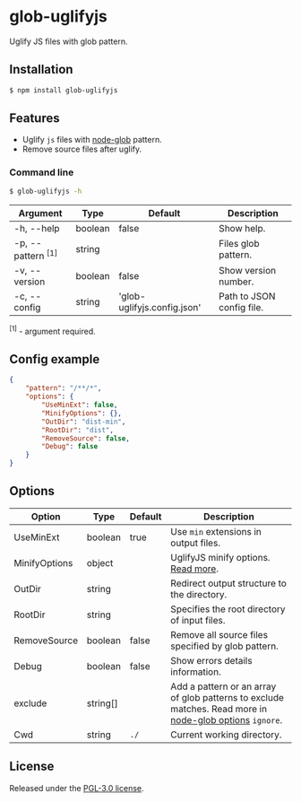 glob-uglifyjs
===========
Uglify JS files with glob pattern.


## Installation
```sh
$ npm install glob-uglifyjs
```


## Features
 - Uglify `js` files with [node-glob](https://github.com/isaacs/node-glob) pattern.
 - Remove source files after uglify.


### Command line
```sh
$ glob-uglifyjs -h
```

| Argument                       | Type    | Default                     | Description                |
|--------------------------------|---------|-----------------------------|----------------------------|
|  -h, --help                    | boolean | false                       | Show help.                 | 
|  -p, --pattern <sup>[1]</sup>  | string  |                             | Files glob pattern.        | 
|  -v, --version                 | boolean | false                       | Show version number.       | 
|  -c, --config                  | string  | 'glob-uglifyjs.config.json' | Path to JSON config file.  | 

<sup>[1]</sup> - argument required.


## Config example
```json
{
    "pattern": "/**/*",
    "options": {
        "UseMinExt": false,
        "MinifyOptions": {},
        "OutDir": "dist-min",
        "RootDir": "dist",
        "RemoveSource": false,
        "Debug": false
    }
}
```


## Options
| Option          | Type     | Default | Description                                                                        |
|-----------------|----------|---------|------------------------------------------------------------------------------------|
|  UseMinExt      | boolean  | true    | Use `min` extensions in output files.                                              | 
|  MinifyOptions  | object   |         | UglifyJS minify options. [Read more](https://github.com/mishoo/UglifyJS2).         |
|  OutDir         | string   |         | Redirect output structure to the directory.                                        |
|  RootDir        | string   |         | Specifies the root directory of input files.                                       |
|  RemoveSource   | boolean  | false   | Remove all source files specified by glob pattern.                                 |
|  Debug          | boolean  | false   | Show errors details information.                                                   |
|  exclude        | string[] |         | Add a pattern or an array of glob patterns to exclude matches. Read more in [node-glob options](https://github.com/isaacs/node-glob#options) `ignore`. |
|  Cwd            | string   | `./`    | Current working directory.                                                         |


## License
Released under the [PGL-3.0 license](LICENSE).
